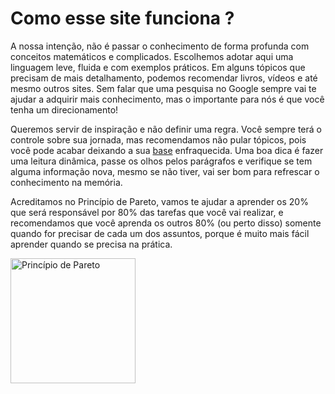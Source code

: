 # Como esse site funciona ? 
A nossa intenção, não é passar o conhecimento de forma profunda com conceitos matemáticos e complicados. Escolhemos adotar aqui uma linguagem leve, fluida e com exemplos práticos. Em alguns tópicos que precisam de mais detalhamento, podemos recomendar livros, vídeos e até mesmo outros sites. Sem falar que uma pesquisa no Google sempre vai te ajudar a adquirir mais conhecimento, mas o importante para nós é que você tenha um direcionamento!

Queremos servir de inspiração e não definir uma regra. Você sempre terá o controle sobre sua jornada, mas recomendamos não pular tópicos, pois você pode acabar deixando a sua [base](aprendiz/introducao/baseSolida) enfraquecida. Uma boa dica é fazer uma leitura dinâmica, passe os olhos pelos parágrafos e verifique se tem alguma informação nova, mesmo se não tiver, vai ser bom para refrescar o conhecimento na memória.

Acreditamos no Princípio de Pareto, vamos te ajudar a aprender os 20% que será responsável por 80% das tarefas que você vai realizar, e recomendamos que você aprenda os outros 80% (ou perto disso) somente quando for precisar de cada um dos assuntos, porque é muito mais fácil aprender quando se precisa na prática.

<img class="center" src="https://i.pinimg.com/originals/4b/f9/71/4bf97146807a83ae9a5e9ddd9da5d432.jpg" alt="Princípio de Pareto" width="200"/>
